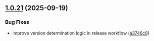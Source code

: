 ## [1.0.21](https://github.com/bladeski/scan-compromised/compare/v1.0.20...v1.0.21) (2025-09-19)

### Bug Fixes

* improve version determination logic in release workflow ([a3746c0](https://github.com/bladeski/scan-compromised/commit/a3746c03b3053964b13a623d9876a8f1f7dbdeac))

